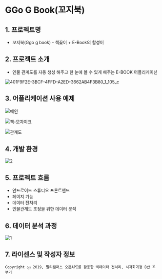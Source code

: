 # GGo G Book(꼬지북)

## 1. 프로젝트명

- 꼬지북(Ggo g book) - 책꽂이 + E-Book의 합성어

  

## 2. 프로젝트 소개

- 인물 관계도를 자동 생성 해주고 한 눈에 볼 수 있게 해주는 E-BOOK 어플리케이션

![401F9F2E-3BCF-4FFD-A2ED-3662AB4F3B80_1_105_c](README.assets/401F9F2E-3BCF-4FFD-A2ED-3662AB4F3B80_1_105_c.jpeg)



## 3. 어플리케이션 사용 예제

![메인](README.assets/메인.jpeg)



![책-모자이크](README.assets/책-모자이크.jpeg)



![관계도](README.assets/관계도.jpeg)

## 4. 개발 환경

![2](README.assets/2.png)

## 5. 프로젝트 흐름

- 안드로이드 스튜디오 프론트엔드
- 페이지 기능
- 데이터 전처리
- 인물관계도 조정을 위한 데이터 분석

## 6. 데이터 분석 과정

![1](README.assets/1.png)

## 7. 라이센스 및 작성자 정보

```
Copyright ⓒ 2019, 멀티캠퍼스 오픈API를 활용한 빅데이터 전처리, 시각화과정 B반 꼬부기
```

